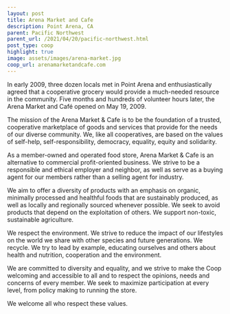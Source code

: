 ```yaml
---
layout: post
title: Arena Market and Cafe
description: Point Arena, CA
parent: Pacific Northwest
parent_url: /2021/04/20/pacific-northwest.html
post_type: coop
highlight: true
image: assets/images/arena-market.jpg
coop_url: arenamarketandcafe.com
---
```


In early 2009, three dozen locals met in Point Arena and enthusiastically agreed that a cooperative grocery would provide a much-needed resource in the community. Five months and hundreds of volunteer hours later, the Arena Market and Café opened on May 19, 2009.

The mission of the Arena Market & Cafe is to be the foundation of a trusted, cooperative marketplace of goods and services that provide for the needs of our diverse community. We, like all cooperatives, are based on the values of self-help, self-responsibility, democracy, equality, equity and solidarity.

As a member-owned and operated food store, Arena Market & Cafe is an alternative to commercial profit-oriented business. We strive to be a responsible and ethical employer and neighbor, as well as serve as a buying agent for our members rather than a selling agent for industry.

We aim to offer a diversity of products with an emphasis on organic, minimally processed and healthful foods that are sustainably produced, as well as locally and regionally sourced whenever possible. We seek to avoid products that depend on the exploitation of others. We support non-toxic, sustainable agriculture.

We respect the environment. We strive to reduce the impact of our lifestyles on the world we share with other species and future generations. We recycle. We try to lead by example, educating ourselves and others about health and nutrition, cooperation and the environment.

We are committed to diversity and equality, and we strive to make the Coop welcoming and accessible to all and to respect the opinions, needs and concerns of every member. We seek to maximize participation at every level, from policy making to running the store.

We welcome all who respect these values.